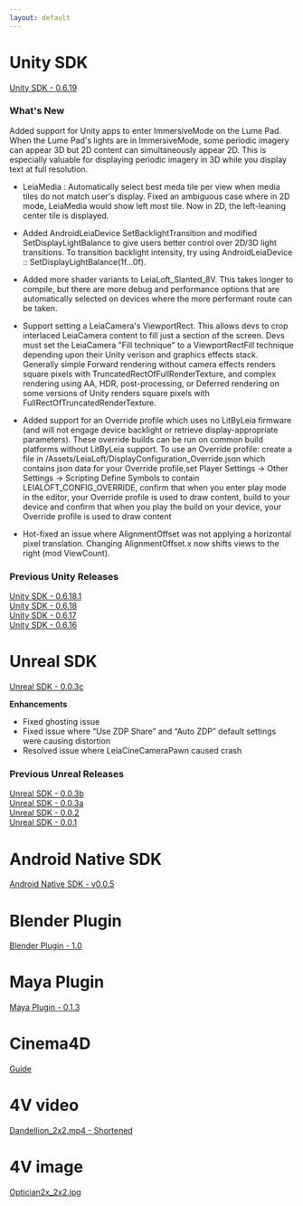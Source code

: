 ```yaml
---
layout: default
---
```




# Unity SDK
<!--- unity_sdk_link_begin --->
[Unity SDK - 0.6.19](https://github.com/LeiaInc/leiainc.github.io/blob/master/Unity/LeiaUnitySDK_Public_v0.6.19.zip)
<br>
<!--- unity_sdk_link_end --->
### What's New
<!--- unity_sdk_text_description_begin --->

</ul>Added support for Unity apps to enter ImmersiveMode on the Lume Pad. When the Lume Pad's lights are in ImmersiveMode, some periodic imagery can appear 3D but 2D content can simultaneously appear 2D. This is especially valuable for displaying periodic imagery in 3D while you display text at full resolution.

- LeiaMedia : Automatically select best meda tile per view when media tiles do not match user's display. Fixed an ambiguous case where in 2D mode, LeiaMedia would show left most tile. Now in 2D, the left-leaning center tile is displayed.

- Added AndroidLeiaDevice SetBacklightTransition and modified SetDisplayLightBalance to give users better control over 2D/3D light transitions. To transition backlight intensity, try using AndroidLeiaDevice :: SetDisplayLightBalance(1f...0f).

- Added more shader variants to LeiaLoft_Slanted_8V. This takes longer to compile, but there are more debug and performance options that are automatically selected on devices where the more performant route can be taken.

- Support setting a LeiaCamera's ViewportRect. This allows devs to crop interlaced LeiaCamera content to fill just a section of the screen. Devs must set the LeiaCamera "Fill technique" to a ViewportRectFill technique depending upon their Unity verison and graphics effects stack. Generally simple Forward rendering without camera effects renders square pixels with TruncatedRectOfFullRenderTexture, and complex rendering using AA, HDR, post-processing, or Deferred rendering on some versions of Unity renders square pixels with FullRectOfTruncatedRenderTexture.

- Added support for an Override profile which uses no LitByLeia firmware (and will not engage device backlight or retrieve display-appropriate parameters).
These override builds can be run on common build platforms without LitByLeia support.
To use an Override profile: create a file in /Assets/LeiaLoft/DisplayConfiguration_Override.json which contains json data for your Override profile,set Player Settings -> Other Settings -> Scripting Define Symbols to contain LEIALOFT_CONFIG_OVERRIDE, confirm that when you enter play mode in the editor, your Override profile is used to draw content, build to your device and confirm that when you play the build on your device, your Override profile is used to draw content

- Hot-fixed an issue where AlignmentOffset was not applying a horizontal pixel translation. Changing AlignmentOffset.x now shifts views to the right (mod ViewCount).
<!--- unity_sdk_text_description_end --->

### Previous Unity Releases

[Unity SDK - 0.6.18.1](https://github.com/LeiaInc/leiainc.github.io/raw/master/Unity/LeiaUnitySDK_Public_v0.6.18_1.zip) <br>
[Unity SDK - 0.6.18](https://github.com/LeiaInc/leiainc.github.io/raw/master/Unity/LeiaUnitySDK_Public_v0.6.18.zip) <br>
[Unity SDK - 0.6.17](https://github.com/LeiaInc/leiainc.github.io/raw/master/Unity/LeiaUnitySDK_Public_v0.6.17.zip) <br>
[Unity SDK - 0.6.16](https://github.com/LeiaInc/leiainc.github.io/raw/master/Unity/LeiaUnitySDK_Public_v0.6.16.zip)

# Unreal SDK
<!--- unreal_sdk_link_begin --->
[Unreal SDK - 0.0.3c](https://github.com/LeiaInc/leiainc.github.io/raw/master/Unreal/LeiaLoft_Unreal_SDK_LeiaCamera_003c.zip)
<!--- unreal_sdk_link_end --->

<!--- unreal_sdk_text_description_begin --->
**Enhancements**
- Fixed ghosting issue 
- Fixed issue where “Use ZDP Share” and “Auto ZDP” default settings were causing distortion
- Resolved issue where LeiaCineCameraPawn caused crash
<!--- unreal_sdk_text_description_end --->

### Previous Unreal Releases
[Unreal SDK - 0.0.3b](https://github.com/LeiaInc/leiainc.github.io/raw/master/Unreal/LeiaLoft_Unreal_SDK_LeiaCamera_003b.zip)<br>
[Unreal SDK - 0.0.3a](https://github.com/LeiaInc/leiainc.github.io/raw/master/Unreal/LeiaLoft_Unreal_SDK_LeiaCamera_003a.zip)<br>
[Unreal SDK - 0.0.2](https://github.com/LeiaInc/leiainc.github.io/raw/master/Unreal/LeiaLoft_Unreal_SDK_LeiaCamera_002_.4e4a563.zip)<br>
[Unreal SDK - 0.0.1](https://github.com/LeiaInc/leiainc.github.io/raw/master/Unreal/LeiaLoft_Unreal_SDK_LeiaCamera_001_bf5adb8.zip)

# Android Native SDK 
<!--- android_sdk_link_begin --->
[Android Native SDK - v0.0.5](https://github.com/LeiaInc/leiainc.github.io/raw/master/Android/LeiaLoft_NativeAndroid_SDK_2018-07-19.zip)
<!--- android_sdk_link_end --->
# Blender Plugin
<!--- blender_link_begin --->
[Blender Plugin - 1.0](https://github.com/LeiaInc/leiainc.github.io/raw/master/Blender/Leia+Blender+SDK.zip)
<!--- blender_link_end --->
# Maya Plugin
<!--- maya_link_begin --->
[Maya Plugin - 0.1.3](https://github.com/LeiaInc/leiainc.github.io/raw/master/Maya/LeiaMayaPlugin_v013.zip)
<!--- maya_link_end --->
# Cinema4D
<!--- c4d_link_begin --->
[Guide](https://github.com/LeiaInc/leiainc.github.io/raw/master/C4D/2%20Step%20Rendering%20with%20cinema%204d.pdf)
<!--- c4d_link_end --->
# 4V video
[Dandellion_2x2.mp4 - Shortened](https://github.com/LeiaInc/leiainc.github.io/raw/master/DandellionsSnip_2x2.mp4)

# 4V image
[Optician2x_2x2.jpg](https://github.com/LeiaInc/leiainc.github.io/raw/master/Optician2x_2x2.jpg)
